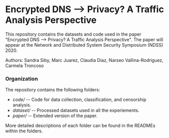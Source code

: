 # Encrypted DNS --> Privacy? A Traffic Analysis Perspective


This repository contains the datasets and code used in the paper "Encrypted DNS --> Privacy? A Traffic Analysis Perspective". The paper will appear at the Network and Distributed System Security Symposium (NDSS) 2020.

Authors: Sandra Siby, Marc Juarez, Claudia Diaz, Narseo Vallina-Rodriguez, Carmela Troncoso

### Organization

The repository contains the following folders:

- *code/* -- Code for data collection, classification, and censorship analysis.
- *dataset/* -- Processed datasets used in all the experiements.
- *paper/* -- Extended version of the paper.

More detailed descriptions of each folder can be found in the READMEs within the folders.
